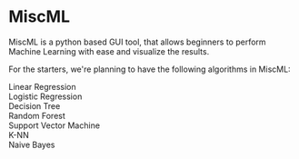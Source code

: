 # MiscML

MiscML is a python based GUI tool, that allows beginners to perform Machine Learning with ease and visualize the results.

For the starters, we're planning to have the following algorithms in MiscML:

Linear Regression <br>
Logistic Regression<br>
Decision Tree<br>
Random Forest<br>
Support Vector Machine<br>
K-NN <br>
Naive Bayes
